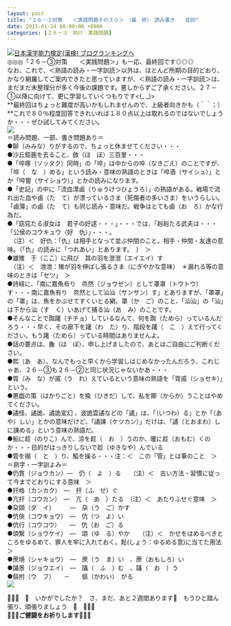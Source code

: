 ```yaml
---
layout: post
title: "２６－③対策　　＜実践問題その３０＞　（最　終）　読み書き　　音訓"
date: 2015-01-24 00:00:00 +0900
categories: [２６－③　向け　実践問題]
---
```


[![](/syuusyuu9701/assets/images/２６－③対策-＜実践問題その３０＞-（最-終）-読み書き-音訓-br_c_3028_1.gif)](http://blog.with2.net/link.php?1659096:3028 "日本漢字能力検定(漢検) ブログランキングへ")[日本漢字能力検定(漢検) ブログランキングへ](http://blog.with2.net/link.php?1659096:3028)  
◎◎◎「２６－③対策　　＜実践問題＞」も一応、最終回です◎◎◎  
なお、これで、＜熟語の読み・一字訓読＞以外は、ほとんど所期の目的どおり、かなり網羅してご案内できたと思っていますが、＜熟語の読み・一字訓読＞は、まだまだ未整理分が多く今後の課題です。悪しからずご了承ください。２７－①以降に向けて、更に学習していくつもりです<(\_ \_)>  
**最終回はちょっと難度が高いかもしれませんので、上級者向きかも（＾＾；）**これで８０％程度回答できれいれば１８０点以上は取れるのではないでしょうか・・・ぜひ試してみてください。  
![](/syuusyuu9701/assets/images/２６－③対策-＜実践問題その３０＞-（最-終）-読み書き-音訓-7ed139e391f535d9e4b76a4066185c06.jpg)  
＝読み問題、一部、書き問題あり＝  
●聊（みみな）りがするので、ちょっと休ませてください・・・  
●沙丘鉅鹿を去ること、斂（ほ　ぼ）三百里・・・  
●「啐啄（ソッタク）同時」の「啐」は中からの啐（なきごえ）のことですが、「啐（　な　）める」という読み・意味の熟語のときは「啐酒（サイシュ）」とか「啐嘗（サイショウ）」とかの読みになります。  
●「史記」の中に「流血漂鹵（りゅうけつひょうろ）」の熟語がある。戦場で流れ出た血や鹵（た　て）が漂っているさま（死傷者の多いさま）をいうらしい。「鹵簿」の鹵（た　て）も同じ読み・意味だ。戦争はとても鹵（お　ろ）かな行為だ。  
●「窈窕たる淑女は　君子の好逑・・・」・・・では、「赳赳たる武夫は・・・「公侯のコウキュウ（好　仇）」・・・。  
　（注）＜　好仇：「仇」は相手となって並ぶ仲間のこと。相手・仲間・友達の意味。（「仇」の読みに「つれあい」とあります。　）　＞  
●雄雉　于（ここ）に飛び　其の羽を泄泄（エイエイ）す  
　（注）＜　泄泄：雉が羽を伸ばし張るさま（にぎやかな意味）　＊漏れる等の意味のときは「セツ」　＞  
●詩経に、「南に嘉魚有り　烝然（ジョウゼン）として罩罩（トウトウ）す・・・南に嘉魚有り　烝然として汕汕（サンサン）す」とありますが、「罩罩」の「罩」は、魚をかぶせてすくいとる網、罩（か　ご）のこと、「汕汕」の「汕」は下から汕（す　く）いあげて捕る汕（あ　み）のことです。  
●そんなことで踟躇（チチョ）しているなんて、何を踟（ためら）っているんだろう・・・早く、その廊下を躇（わ　た）り、階段を躇（　こ　）えて行ってください。もう躇（ためら）っている時間はありませんよ。  
●話の要点は、麁（ほ　ぼ）、申し上げましたので、あとはご自由にご判断ください。  
●熙（あ　あ）、なんでもっと早くから学習しはじめなかったんだろう、これじゃあ、２６－③も２６－②と同じ状況じゃないかあ・・・  
●胥（み　な）が戚（う　れ）えているという意味の熟語を「胥戚（ショセキ）」という。  
●悪戯の策（はかりごと）を揄（ひきだ）して、私を揶（からか）うことはやめてください。  
●譎怪、譎詭、譎詭変幻 、波詭雲譎などの「譎」は、「（いつわ）る」とか「（あ　や）しい」とかの意味だけど、「譎諫（ケツカン）」だけは、「譎（とおまわ）しに諌める」という意味の熟語だ。  
●船に趁（のりこ）んで、涼を趁（　お　）うのか、暖に趁（おもむ）くのか・・・目的がはっきりしないで趁（ゆきなや）んでいる  
●管を搦（　と　）り、觚を操る・・・注：＜　この「管」とは筆のこと　＞  
＝熟字・一字訓よみ＝  
●仍貫（ジョウカン）―　仍（　よ　）る　　（注）＜　古い方法・習慣に従って今までどおりにする意味　＞  
●扞格（カンカク）　―　扞（ふ　せ）ぐ　  
●亢扞（コウカン）　―　亢（　あ　）たる　（注）＜　あたりふせぐ意味　＞  
●朶頤（ダ　イ）　　　―　朶（う　ご）かす  
●伉俠（コウキョウ）　―　伉（つ　よ）い　　  
●伉行（コウコウ）　　―　伉（お　ご）る  
●頌繋（ショウケイ）　―　頌（ゆ　る）やか　　（注）＜　かせをはめるべきところをゆるめて、罪人を牢に入れておく。鬆(しょう：ゆるめる意)に当てた用法　＞  
●蔗境（シャキョウ）　―　蔗（う　ま）い　、蔗（おもしろ）い  
●躡景（ジョウエイ）　―　躡（　ふ　）む　、躡（　お　）う  
●傴拊（ウ　フ）　　－　　傴（かわい）　がる  
![](/syuusyuu9701/assets/images/２６－③対策-＜実践問題その３０＞-（最-終）-読み書き-音訓-49936193a944edc2767a6b2b584ce75e.png)  
  
👋👋👋　🐑　いかがでしたか？　さ、まだ、あと２週間あります👋　もうひと踏ん張り、頑張りましょう　🐑　👋👋👋  
**🐑🐑🐑ご健闘をお祈りします🐑🐑🐑**  
  
